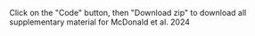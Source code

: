 Click on the "Code" button, then "Download zip" to download all supplementary material for McDonald et al. 2024
